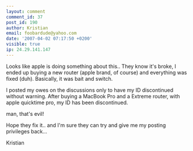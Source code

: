 ```yaml
---
layout: comment
comment_id: 37
post_id: 190
author: Kristian
email: foobardude@yahoo.com
date: '2007-04-02 07:17:50 +0200'
visible: true
ip: 24.29.141.147
---
```

Looks like apple is doing something about this.. They know it's broke, I ended up buying a new router (apple brand, of course) and everything was fixed (duh).  Basically, it was bait and switch.

I posted my owes on the discussions only to have my ID discontinued without warning.  After buying a MacBook Pro and a Extreme router, with apple quicktime pro, my ID has been discontinued.

man, that's evil!

Hope they fix it.. and I'm sure they can try and give me my posting privileges back...

Kristian
